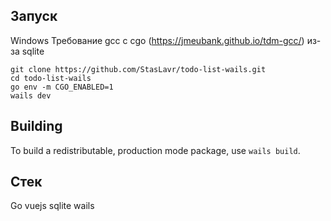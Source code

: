 ## Запуск 
Windows
Требование gcc c cgo (https://jmeubank.github.io/tdm-gcc/) из-за sqlite
```
git clone https://github.com/StasLavr/todo-list-wails.git
cd todo-list-wails
go env -m CGO_ENABLED=1
wails dev
```
## Building

To build a redistributable, production mode package, use `wails build`.

## Стек ##
Go vuejs sqlite wails
